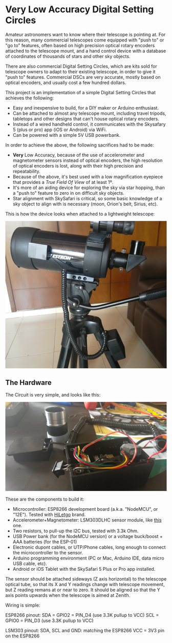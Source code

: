 # Very Low Accuracy Digital Setting Circles

Amateur astronomers want to know where their telescope is pointing at. For this reason, many commercial telescopes come equipped with "push to" or "go to" features, often based on high precision optical rotary encoders attached to the telescope mount, and a hand control device with a database of coordinates of thousands of stars and other sky objects.

There are also commercial Digital Setting Circles, which are kits sold for telescope owners to adapt to their existing telescope, in order to give it "push to" features. Commercial DSCs are very accurate, mostly based on optical encoders, and usually cost a few hundred dollars.

This project is an implementation of a simple Digital Setting Circles that achieves the following:
* Easy and inexpensive to build, for a DIY maker or Arduino enthusiast.
* Can be attached to almost any telescope mount, including travel tripods, tabletops and other designs that can't house optical rotary encoders.
* Instead of a wired handheld control, it communicates with the Skysafary 5 (plus or pro) app (iOS or Android) via WiFi.
* Can be powered with a simple 5V USB powerbank.

In order to achieve the above, the following sacrifices had to be made:
* **Very** Low Accuracy, because of the use of accelerometer and magnetometer sensors instead of optical encoders, the high resolution of optical encoders is lost, along with their high precision and repeatability.
* Because of the above, it's best used with a low magnification eyepiece that provides a *True Field Of View* of at least 1º.
* It's more of an aiding device for exploring the sky via star hopping, than a "push to" feature to zero in on difficult sky objects.
* Star alignment with SkySafari is critical, so some basic knowledge of a sky object to align with is necessary (moon, Orion's belt, Sirius, etc).

This is how the device looks when attached to a lightweight telescope:

![alt text](https://raw.githubusercontent.com/vlaate/vladsc/master/IMG_20170522_072847.jpg "Finished look")


## The Hardware

The Circuit is very simple, and looks like this:

![alt text](https://raw.githubusercontent.com/vlaate/vladsc/master/IMG_20170522_073117.jpg "Finished look")

These are the components to build it:
* Microcontroller: ESP8266 development board (a.k.a. "NodeMCU", or "12E"). Tested with [HiLetgo](https://www.amazon.com/gp/product/B010O1G1ES) brand.
* Accelerometer+Magnetometer: LSM303DLHC sensor module, like [this](https://www.aliexpress.com/item/1-pcs-GY-511-LSM303DLHC-Module-E-Compass-3-Axis-Accelerometer-3-Axis-Magnetometer-Module-Sensor/1956617486.html) one.
* Two resistors, to pull-up the I2C bus, tested with 3.3k Ohm.
* USB Power bank (for the NodeMCU version) or a voltage buck/boost + AAA batteries (for the ESP-01)
* Electronic dupont cables, or UTP/Phone cables, long enough to connect the microcontroller to the sensor.
* Arduino programming environment (PC or Mac, Arduino IDE, data micro USB cable, etc).
* Android or iOS Tablet with the SkySafari 5 Plus or Pro app installed.

The sensor should be attached sideways (Z axis horizontal) to the telescope optical tube, so that its X and Y readings change with telescope movement, but Z reading remans at or near to zero. It should be aligned so that the Y axis points upwards when the telescope is aimed at Zenith.

Wiring is simple:

ESP8266 pinout:
     SDA = GPIO2 = PIN_D4   (use 3.3K pullup to VCC)
     SCL = GPIO0 = PIN_D3   (use 3.3K pullup to VCC)

LSM303 pinout:
     SDA, SCL and GND: matching the ESP8266
     VCC = 3V3 pin on the ESP8266
